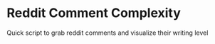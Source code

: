 # Reddit Comment Complexity
 Quick script to grab reddit comments and visualize their writing level
